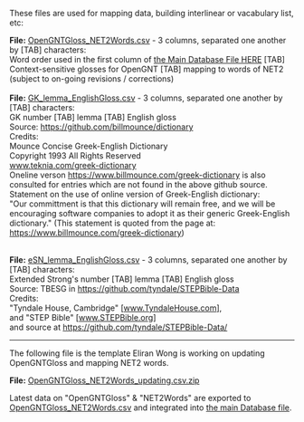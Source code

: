 These files are used for mapping data, building interlinear or vacabulary list, etc:

<b>File:</b> <a href='https://github.com/eliranwong/OpenGNT/blob/master/Glossary/OpenGNTGloss_NET2Words.csv'>OpenGNTGloss_NET2Words.csv</a> - 3 columns, separated one another by [TAB] characters:<br>
Word order used in the first column of <a href='https://github.com/eliranwong/OpenGNT/blob/master/OpenGNT.csv.zip'>the Main Database File HERE</a> [TAB] Context-sensitive glosses for OpenGNT [TAB] mapping to words of NET2<br>
(subject to on-going revisions / corrections)<br>
<br>
<b>File:</b> <a href='https://github.com/eliranwong/OpenGNT/blob/master/Glossary/GK_lemma_EnglishGloss.csv'>GK_lemma_EnglishGloss.csv</a> - 3 columns, separated one another by [TAB] characters:<br>
GK number [TAB] lemma [TAB] English gloss<br>
Source: <a href='https://github.com/billmounce/dictionary'>https://github.com/billmounce/dictionary</a><br>
Credits:<br>
Mounce Concise Greek-English Dictionary<br>
Copyright 1993 All Rights Reserved<br>
www.teknia.com/greek-dictionary<br>
Oneline verson <a href='https://www.billmounce.com/greek-dictionary'>https://www.billmounce.com/greek-dictionary</a> is also consulted for entries which are not found in the above github source.<br>
Statement on the use of online version of Greek-English dictionary:<br>
"Our committment is that this dictionary will remain free, and we will be encouraging software companies to adopt it as their generic Greek-English dictionary." (This statement is quoted from the page at: <a href='https://www.billmounce.com/greek-dictionary'>https://www.billmounce.com/greek-dictionary</a>)<br><br>

<b>File:</b> <a href='https://github.com/eliranwong/OpenGNT/blob/master/Glossary/SN_lemma_EnglishGloss.csv'>eSN_lemma_EnglishGloss.csv</a> - 3 columns, separated one another by [TAB] characters:<br>
Extended Strong's number [TAB] lemma [TAB] English gloss<br>
Source: TBESG in <a href='https://github.com/tyndale/STEPBible-Data' target='_blank'>https://github.com/tyndale/STEPBible-Data</a><br>
Credits:<br>
"Tyndale House, Cambridge" [<a href='www.TyndaleHouse.com' target='_blank'>www.TyndaleHouse.com</a>],<br>
and "STEP Bible" [<a href='www.STEPBible.org' target='_blank'>www.STEPBible.org</a>]<br>
and source at <a href='https://github.com/tyndale/STEPBible-Data' target='_blank'>https://github.com/tyndale/STEPBible-Data/</a>

<hr>

The following file is the template Eliran Wong is working on updating OpenGNTGloss and mapping NET2 words.

<b>File:</b> <a href='https://github.com/eliranwong/OpenGNT/blob/master/Glossary/OpenGNTGloss_NET2Words_updating.csv.zip'>OpenGNTGloss_NET2Words_updating.csv.zip</a>

Latest data on "OpenGNTGloss" & "NET2Words" are exported to <a href='https://github.com/eliranwong/OpenGNT/blob/master/Glossary/OpenGNTGloss_NET2Words.csv'>OpenGNTGloss_NET2Words.csv</a> and integrated into <a href='https://github.com/eliranwong/OpenGNT/blob/master/OpenGNT.csv.zip'>the main Database file</a>.

